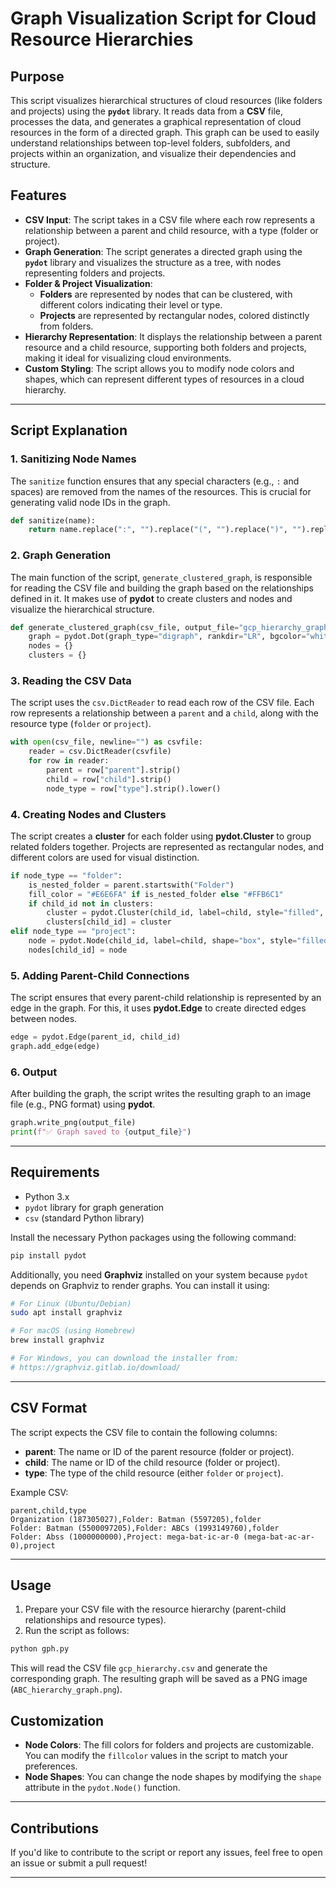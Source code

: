 # **Graph Visualization Script for Cloud Resource Hierarchies**

## **Purpose**
This script visualizes hierarchical structures of cloud resources (like folders and projects) using the **`pydot`** library. It reads data from a **CSV** file, processes the data, and generates a graphical representation of cloud resources in the form of a directed graph. This graph can be used to easily understand relationships between top-level folders, subfolders, and projects within an organization, and visualize their dependencies and structure.

## **Features**
- **CSV Input**: The script takes in a CSV file where each row represents a relationship between a parent and child resource, with a type (folder or project).
- **Graph Generation**: The script generates a directed graph using the **`pydot`** library and visualizes the structure as a tree, with nodes representing folders and projects.
- **Folder & Project Visualization**: 
    - **Folders** are represented by nodes that can be clustered, with different colors indicating their level or type.
    - **Projects** are represented by rectangular nodes, colored distinctly from folders.
- **Hierarchy Representation**: It displays the relationship between a parent resource and a child resource, supporting both folders and projects, making it ideal for visualizing cloud environments.
- **Custom Styling**: The script allows you to modify node colors and shapes, which can represent different types of resources in a cloud hierarchy.

---

## **Script Explanation**

### **1. Sanitizing Node Names**
The `sanitize` function ensures that any special characters (e.g., `:` and spaces) are removed from the names of the resources. This is crucial for generating valid node IDs in the graph.

```python
def sanitize(name):
    return name.replace(":", "").replace("(", "").replace(")", "").replace(" ", "_")
```

### **2. Graph Generation**
The main function of the script, `generate_clustered_graph`, is responsible for reading the CSV file and building the graph based on the relationships defined in it. It makes use of **pydot** to create clusters and nodes and visualize the hierarchical structure.

```python
def generate_clustered_graph(csv_file, output_file="gcp_hierarchy_graph.png"):
    graph = pydot.Dot(graph_type="digraph", rankdir="LR", bgcolor="white")
    nodes = {}
    clusters = {}
```

### **3. Reading the CSV Data**
The script uses the `csv.DictReader` to read each row of the CSV file. Each row represents a relationship between a `parent` and a `child`, along with the resource type (`folder` or `project`).

```python
with open(csv_file, newline="") as csvfile:
    reader = csv.DictReader(csvfile)
    for row in reader:
        parent = row["parent"].strip()
        child = row["child"].strip()
        node_type = row["type"].strip().lower()
```

### **4. Creating Nodes and Clusters**
The script creates a **cluster** for each folder using **pydot.Cluster** to group related folders together. Projects are represented as rectangular nodes, and different colors are used for visual distinction.

```python
if node_type == "folder":
    is_nested_folder = parent.startswith("Folder")
    fill_color = "#E6E6FA" if is_nested_folder else "#FFB6C1"
    if child_id not in clusters:
        cluster = pydot.Cluster(child_id, label=child, style="filled", fillcolor=fill_color, fontsize="14")
        clusters[child_id] = cluster
elif node_type == "project":
    node = pydot.Node(child_id, label=child, shape="box", style="filled", fillcolor="#d8c2fc")
    nodes[child_id] = node
```

### **5. Adding Parent-Child Connections**
The script ensures that every parent-child relationship is represented by an edge in the graph. For this, it uses **pydot.Edge** to create directed edges between nodes.

```python
edge = pydot.Edge(parent_id, child_id)
graph.add_edge(edge)
```

### **6. Output**
After building the graph, the script writes the resulting graph to an image file (e.g., PNG format) using **pydot**.

```python
graph.write_png(output_file)
print(f"✅ Graph saved to {output_file}")
```

---

## **Requirements**
- Python 3.x
- `pydot` library for graph generation
- `csv` (standard Python library)

Install the necessary Python packages using the following command:

```bash
pip install pydot
```

Additionally, you need **Graphviz** installed on your system because `pydot` depends on Graphviz to render graphs. You can install it using:

```bash
# For Linux (Ubuntu/Debian)
sudo apt install graphviz

# For macOS (using Homebrew)
brew install graphviz

# For Windows, you can download the installer from:
# https://graphviz.gitlab.io/download/
```

---

## **CSV Format**
The script expects the CSV file to contain the following columns:
- **parent**: The name or ID of the parent resource (folder or project).
- **child**: The name or ID of the child resource (folder or project).
- **type**: The type of the child resource (either `folder` or `project`).

Example CSV:

```csv
parent,child,type
Organization (187305027),Folder: Batman (5597205),folder
Folder: Batman (5500097205),Folder: ABCs (1993149760),folder
Folder: Abss (1000000000),Project: mega-bat-ic-ar-0 (mega-bat-ac-ar-0),project
```

---

## **Usage**
1. Prepare your CSV file with the resource hierarchy (parent-child relationships and resource types).
2. Run the script as follows:

```bash
python gph.py
```

This will read the CSV file `gcp_hierarchy.csv` and generate the corresponding graph. The resulting graph will be saved as a PNG image (`ABC_hierarchy_graph.png`).

## **Customization**
- **Node Colors**: The fill colors for folders and projects are customizable. You can modify the `fillcolor` values in the script to match your preferences.
- **Node Shapes**: You can change the node shapes by modifying the `shape` attribute in the `pydot.Node()` function.

---

## **Contributions**
If you'd like to contribute to the script or report any issues, feel free to open an issue or submit a pull request!

---

